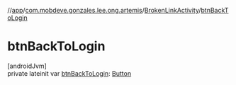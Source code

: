 //[app](../../../index.md)/[com.mobdeve.gonzales.lee.ong.artemis](../index.md)/[BrokenLinkActivity](index.md)/[btnBackToLogin](btn-back-to-login.md)

# btnBackToLogin

[androidJvm]\
private lateinit var [btnBackToLogin](btn-back-to-login.md): [Button](https://developer.android.com/reference/kotlin/android/widget/Button.html)
